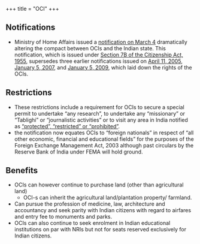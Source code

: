 +++
title = "OCI"
+++

## Notifications
- Ministry of Home Affairs issued a [notification on March 4](http://egazette.nic.in/WriteReadData/2021/225647.pdf) dramatically altering the compact between OCIs and the Indian state. This notification, which is issued under [Section 7B of the Citizenship Act, 1955](https://www.mea.gov.in/images/pdf/extracts-of-citizenship-act1955.pdf), supersedes three earlier notifications issued on [April 11, 2005](https://www.mea.gov.in/images/pdf/5oci-2005.pdf), [January 5, 2007](https://www.mea.gov.in/images/pdf/4oci-notification.pdf), and [January 5, 2009](https://www.mea.gov.in/images/pdf/2oci-notifi2009.pdf), which laid down the rights of the OCIs.

## Restrictions
- These restrictions include a requirement for OCIs to secure a special permit to undertake “any research”, to undertake any “missionary” or “Tablighi” or “journalistic activities” or to visit any area in India notified as [“protected”, “restricted” or “prohibited”](https://www.mha.gov.in/PDF_Other/AnnexVII_01022018.pdf).
- the notification now equates OCIs to “foreign nationals” in respect of “all other economic, financial and educational fields” for the purposes of the Foreign Exchange Management Act, 2003 although past circulars by the Reserve Bank of India under FEMA will hold ground.

## Benefits
- OCIs can however continue to purchase land (other than agricultural land)
  - OCI-s can inherit the agricultural land/plantation property/ farmland.
- Can pursue the profession of medicine, law, architecture and accountancy and seek parity with Indian citizens with regard to airfares and entry fee to monuments and parks. 
- OCIs can also continue to seek enrolment in Indian educational institutions on par with NRIs but not for seats reserved exclusively for Indian citizens.
